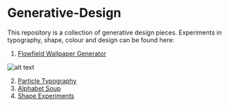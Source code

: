 Generative-Design
=================

This repository is a collection of generative design pieces. Experiments in typography, shape, colour and design can be found here:


1. [Flowfield Wallpaper Generator](FlowfieldWallpaper/BookCover_Final_Origin)

![alt text](https://github.com/TimothyRoberts/Generative-Design/tree/master/Images/Flowfield_Wallpaper.png "Flowfield Wallpaper")

2. [Particle Typography](ParticleTypography)
3. [Alphabet Soup](AlphabetSoup)
4. [Shape Experiments](ShapeExperiments)
